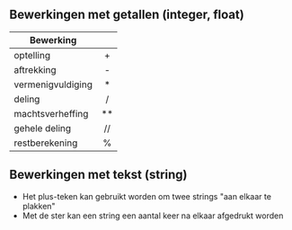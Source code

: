 ## Bewerkingen met getallen (integer, float)
| Bewerking        |            | 
| ------------- |:-------------:|
| optelling     | + |
| aftrekking      | -     |
| vermenigvuldiging | *      |
| deling | / |  
| machtsverheffing | ** |
| gehele deling | // |
| restberekening | % |

## Bewerkingen met tekst (string)
* Het plus-teken kan gebruikt worden om twee strings "aan elkaar te plakken" 
* Met de ster kan een string een aantal keer na elkaar afgedrukt worden



